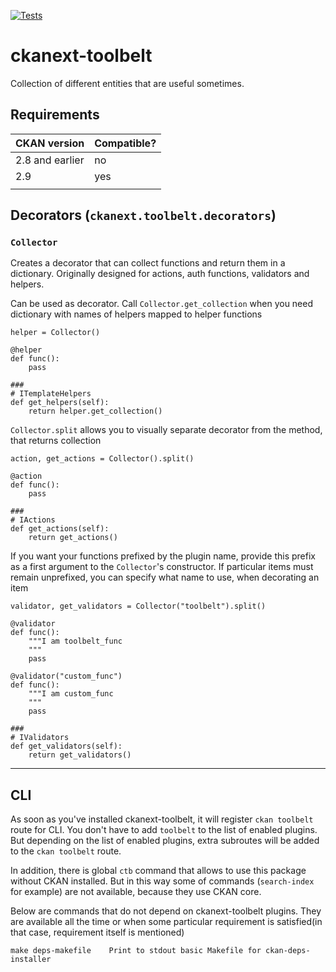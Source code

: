 [![Tests](https://github.com/DataShades/ckanext-toolbelt/workflows/Tests/badge.svg?branch=main)](https://github.com/DataShades/ckanext-toolbelt/actions)

# ckanext-toolbelt

Collection of different entities that are useful sometimes.


## Requirements

| CKAN version    | Compatible? |
|-----------------|-------------|
| 2.8 and earlier | no          |
| 2.9             | yes         |
|                 |             |


## Decorators (`ckanext.toolbelt.decorators`)

### `Collector`

Creates a decorator that can collect functions and return them in a
dictionary. Originally designed for actions, auth functions, validators and
helpers.

Can be used as decorator. Call `Collector.get_collection` when you need
dictionary with names of helpers mapped to helper functions

	helper = Collector()

	@helper
	def func():
		pass

	###
    # ITemplateHelpers
	def get_helpers(self):
		return helper.get_collection()

`Collector.split` allows you to visually separate decorator from the method,
that returns collection

	action, get_actions = Collector().split()

	@action
	def func():
		pass

	###
    # IActions
	def get_actions(self):
		return get_actions()

If you want your functions prefixed by the plugin name, provide this prefix as
a first argument to the `Collector`'s constructor. If particular items must
remain unprefixed, you can specify what name to use, when decorating an item


	validator, get_validators = Collector("toolbelt").split()

	@validator
	def func():
		"""I am toolbelt_func
		"""
		pass

	@validator("custom_func")
	def func():
		"""I am custom_func
		"""
		pass

	###
    # IValidators
	def get_validators(self):
		return get_validators()

---


## CLI

As soon as you've installed ckanext-toolbelt, it will register `ckan toolbelt`
route for CLI. You don't have to add `toolbelt` to the list of enabled
plugins. But depending on the list of enabled plugins, extra subroutes will be
added to the `ckan toolbelt` route.

In addition, there is global `ctb` command that allows to use this
package without CKAN installed. But in this way some of commands
(`search-index` for example) are not available, because they use CKAN core.

Below are commands that do not depend on ckanext-toolbelt plugins. They are
available all the time or when some particular requirement is satisfied(in that
case, requirement itself is mentioned)

	make deps-makefile    Print to stdout basic Makefile for ckan-deps-installer
